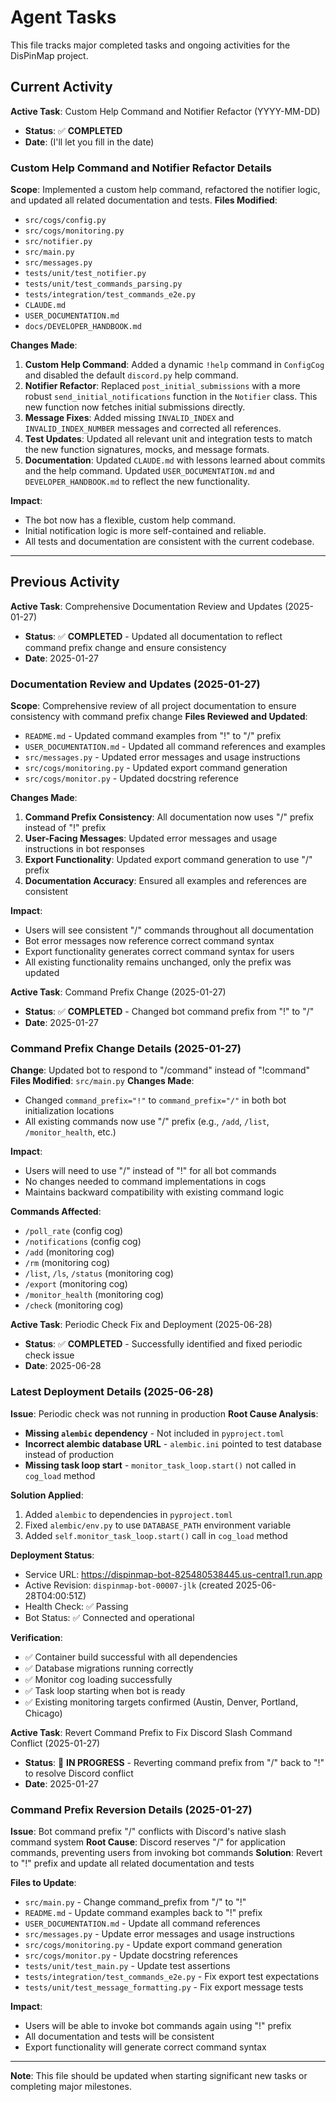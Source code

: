 # Agent Tasks

This file tracks major completed tasks and ongoing activities for the DisPinMap project.

## Current Activity
**Active Task**: Custom Help Command and Notifier Refactor (YYYY-MM-DD)
- **Status**: ✅ **COMPLETED**
- **Date**: (I'll let you fill in the date)

### Custom Help Command and Notifier Refactor Details
**Scope**: Implemented a custom help command, refactored the notifier logic, and updated all related documentation and tests.
**Files Modified**:
- `src/cogs/config.py`
- `src/cogs/monitoring.py`
- `src/notifier.py`
- `src/main.py`
- `src/messages.py`
- `tests/unit/test_notifier.py`
- `tests/unit/test_commands_parsing.py`
- `tests/integration/test_commands_e2e.py`
- `CLAUDE.md`
- `USER_DOCUMENTATION.md`
- `docs/DEVELOPER_HANDBOOK.md`

**Changes Made**:
1.  **Custom Help Command**: Added a dynamic `!help` command in `ConfigCog` and disabled the default `discord.py` help command.
2.  **Notifier Refactor**: Replaced `post_initial_submissions` with a more robust `send_initial_notifications` function in the `Notifier` class. This new function now fetches initial submissions directly.
3.  **Message Fixes**: Added missing `INVALID_INDEX` and `INVALID_INDEX_NUMBER` messages and corrected all references.
4.  **Test Updates**: Updated all relevant unit and integration tests to match the new function signatures, mocks, and message formats.
5.  **Documentation**: Updated `CLAUDE.md` with lessons learned about commits and the help command. Updated `USER_DOCUMENTATION.md` and `DEVELOPER_HANDBOOK.md` to reflect the new functionality.

**Impact**:
- The bot now has a flexible, custom help command.
- Initial notification logic is more self-contained and reliable.
- All tests and documentation are consistent with the current codebase.

---

## Previous Activity
**Active Task**: Comprehensive Documentation Review and Updates (2025-01-27)
- **Status**: ✅ **COMPLETED** - Updated all documentation to reflect command prefix change and ensure consistency
- **Date**: 2025-01-27

### Documentation Review and Updates (2025-01-27)
**Scope**: Comprehensive review of all project documentation to ensure consistency with command prefix change
**Files Reviewed and Updated**:
- `README.md` - Updated command examples from "!" to "/" prefix
- `USER_DOCUMENTATION.md` - Updated all command references and examples
- `src/messages.py` - Updated error messages and usage instructions
- `src/cogs/monitoring.py` - Updated export command generation
- `src/cogs/monitor.py` - Updated docstring reference

**Changes Made**:
1. **Command Prefix Consistency**: All documentation now uses "/" prefix instead of "!" prefix
2. **User-Facing Messages**: Updated error messages and usage instructions in bot responses
3. **Export Functionality**: Updated export command generation to use "/" prefix
4. **Documentation Accuracy**: Ensured all examples and references are consistent

**Impact**:
- Users will see consistent "/" commands throughout all documentation
- Bot error messages now reference correct command syntax
- Export functionality generates correct command syntax for users
- All existing functionality remains unchanged, only the prefix was updated

**Active Task**: Command Prefix Change (2025-01-27)
- **Status**: ✅ **COMPLETED** - Changed bot command prefix from "!" to "/"
- **Date**: 2025-01-27

### Command Prefix Change Details (2025-01-27)
**Change**: Updated bot to respond to "/command" instead of "!command"
**Files Modified**: `src/main.py`
**Changes Made**:
- Changed `command_prefix="!"` to `command_prefix="/"` in both bot initialization locations
- All existing commands now use "/" prefix (e.g., `/add`, `/list`, `/monitor_health`, etc.)

**Impact**:
- Users will need to use "/" instead of "!" for all bot commands
- No changes needed to command implementations in cogs
- Maintains backward compatibility with existing command logic

**Commands Affected**:
- `/poll_rate` (config cog)
- `/notifications` (config cog)
- `/add` (monitoring cog)
- `/rm` (monitoring cog)
- `/list`, `/ls`, `/status` (monitoring cog)
- `/export` (monitoring cog)
- `/monitor_health` (monitoring cog)
- `/check` (monitoring cog)

**Active Task**: Periodic Check Fix and Deployment (2025-06-28)
- **Status**: ✅ **COMPLETED** - Successfully identified and fixed periodic check issue
- **Date**: 2025-06-28

### Latest Deployment Details (2025-06-28)
**Issue**: Periodic check was not running in production
**Root Cause Analysis**:
- **Missing `alembic` dependency** - Not included in `pyproject.toml`
- **Incorrect alembic database URL** - `alembic.ini` pointed to test database instead of production
- **Missing task loop start** - `monitor_task_loop.start()` not called in `cog_load` method

**Solution Applied**:
1. Added `alembic` to dependencies in `pyproject.toml`
2. Fixed `alembic/env.py` to use `DATABASE_PATH` environment variable
3. Added `self.monitor_task_loop.start()` call in `cog_load` method

**Deployment Status**:
- Service URL: https://dispinmap-bot-825480538445.us-central1.run.app
- Active Revision: `dispinmap-bot-00007-jlk` (created 2025-06-28T04:00:51Z)
- Health Check: ✅ Passing
- Bot Status: ✅ Connected and operational

**Verification**:
- ✅ Container build successful with all dependencies
- ✅ Database migrations running correctly
- ✅ Monitor cog loading successfully
- ✅ Task loop starting when bot is ready
- ✅ Existing monitoring targets confirmed (Austin, Denver, Portland, Chicago)

**Active Task**: Revert Command Prefix to Fix Discord Slash Command Conflict (2025-01-27)
- **Status**: 🔄 **IN PROGRESS** - Reverting command prefix from "/" back to "!" to resolve Discord conflict
- **Date**: 2025-01-27

### Command Prefix Reversion Details (2025-01-27)
**Issue**: Bot command prefix "/" conflicts with Discord's native slash command system
**Root Cause**: Discord reserves "/" for application commands, preventing users from invoking bot commands
**Solution**: Revert to "!" prefix and update all related documentation and tests

**Files to Update**:
- `src/main.py` - Change command_prefix from "/" to "!"
- `README.md` - Update command examples back to "!" prefix
- `USER_DOCUMENTATION.md` - Update all command references
- `src/messages.py` - Update error messages and usage instructions
- `src/cogs/monitoring.py` - Update export command generation
- `src/cogs/monitor.py` - Update docstring references
- `tests/unit/test_main.py` - Update test assertions
- `tests/integration/test_commands_e2e.py` - Fix export test expectations
- `tests/unit/test_message_formatting.py` - Fix export message tests

**Impact**:
- Users will be able to invoke bot commands again using "!" prefix
- All documentation and tests will be consistent
- Export functionality will generate correct command syntax

---
**Note**: This file should be updated when starting significant new tasks or completing major milestones.
